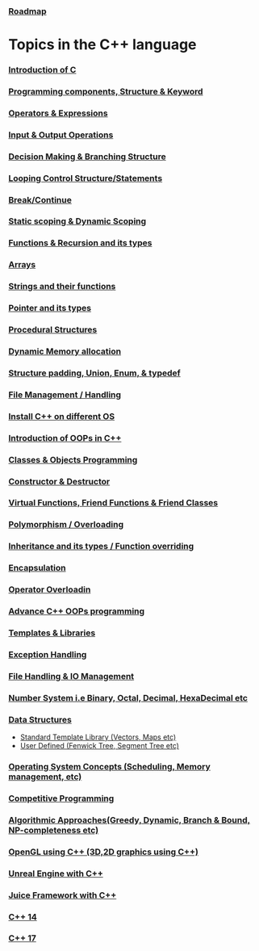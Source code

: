 ### [Roadmap](https://whimsical.com/c-c-roadmap-XSXfAHap1m9Uo7y6hYmksB)
# Topics in the C++ language

### [Introduction of C](Introduction%20of%20C/)
### [Programming components, Structure & Keyword](Programming%20components%2C%20Structure%20%26%20Keyword/)
### [Operators & Expressions](Operators%20%26%20Expressions/)
### [Input & Output Operations](Input%20%26%20Output%20Operations/)
### [Decision Making & Branching Structure](Decision%20Making%20%26%20Branching%20Structure/)
### [Looping Control Structure/Statements](Looping%20Control%20Structure%20or%20Statements/)
### [Break/Continue](Break%20or%20Continue/) 
### [Static scoping & Dynamic Scoping](Static%20scoping%20%26%20Dynamic%20Scoping/)
### [Functions & Recursion and its types](Functions%20%26%20Recursion%20and%20its%20types/)
### [Arrays](Arrays/)
### [Strings and their functions](Strings%20and%20their%20functions/)
### [Pointer and its types](Pointer%20and%20its%20types/)
### [Procedural Structures](Procedural%20Structures/)
### [Dynamic Memory allocation](Dynamic%20Memory%20allocation/)
### [Structure padding, Union, Enum, & typedef](Structure%20padding%2C%20Union%2C%20Enum%2C%20%26%20typedef/)
### [File Management / Handling](File%20Management%20or%20Handling/)
### [Install C++ on different OS](Install%20C%2B%2B%20on%20different%20OS/) 
### [Introduction of OOPs in C++](Introduction%20of%20OOPs%20in%20C%2B%2B/)
### [Classes & Objects Programming](Classes%20%26%20Objects%20Programming/)
### [Constructor & Destructor](Constructor%20%26%20Destructor/) 
### [Virtual Functions, Friend Functions & Friend Classes](Virtual%20Functions%2C%20Friend%20Functions%20%26%20Friend%20Classes/) 
### [Polymorphism / Overloading](Polymorphism%20or%20Overloading/)
### [Inheritance and its types / Function overriding](Inheritance%20and%20its%20types%20or%20Function%20overriding/)
### [Encapsulation](Encapsulation/)
### [Operator Overloadin](Operator%20Overloading/) 
### [Advance C++ OOPs programming](Advance%20C%2B%2B%20OOPs%20programming/)
### [Templates & Libraries](Templates%20%26%20Libraries/)
### [Exception Handling](Exception%20Handling/)
### [File Handling & IO Management](File%20Handling%20%26%20IO%20Management/)
### [Number System i.e Binary, Octal, Decimal, HexaDecimal etc](Number%20System%20i.e%20Binary%2C%20Octal%2C%20Decimal%2C%20HexaDecimal%20etc/)
### [Data Structures](Data%20Structures/)

  - [Standard Template Library (Vectors, Maps etc)](Data%20Structures/Standard%20Template%20Library%20(Vectors%2C%20Maps%20etc)/)
  - [User Defined (Fenwick Tree, Segment Tree etc)](Data%20Structures/User%20Defined%20(Fenwick%20Tree%2C%20Segment%20Tree%20etc)/)
  
### [Operating System Concepts (Scheduling, Memory management, etc)](Operating%20System%20Concepts%20(Scheduling%2C%20Memory%20management%2C%20etc)/)
### [Competitive Programming](Competitive%20Programming/)
### [Algorithmic Approaches(Greedy, Dynamic, Branch & Bound, NP-completeness etc)](Algorithmic%20Approaches(Greedy%2C%20Dynamic%2C%20Branch%20%26%20Bound%2C%20NP-completeness%20etc)/)
### [OpenGL using C++ (3D,2D graphics using C++)](OpenGL%20using%20C%2B%2B%20(3D%2C2D%20graphics%20using%20C%2B%2B)/)
### [Unreal Engine with C++](Unreal%20Engine%20with%20C%2B%2B/)
### [Juice Framework with C++](Juice%20Framework%20with%20C%2B%2B/)
### [C++ 14](C%2B%2B%2014/)
### [C++ 17](C%2B%2B%2017/)
